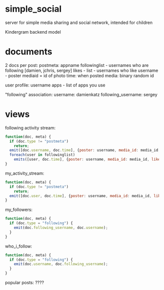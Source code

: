 simple_social
=============

server for simple media sharing and social network, intended for children

Kindergram backend model


# documents
2 docs per post:
  postmeta:
    appname
    followinglist - usernames who are following [damien, jchris, sergey]
    likes - list - usernames who like
    username - poster
    mediaid = id of photo
    time: when posted
  media:
    binary
    random id


user profile:
  username
  apps - list of apps you use

"following" association:
  username: damienkatz
  following_username: sergey


# views
following activity stream:

```javascript
function(doc, meta) {
  if (doc.type != "postmeta")
    return;
  emit([doc.username, doc.time], {poster: username, media_id: media_id, likes: doc.likes});
  foreach(user in followinglist)
    emits([user, doc.time], {poster: username, media_id: media_id, likes: doc.likes});
}
```

my\_activity\_stream:

```javascript
function(doc, meta) {
  if (doc.type != "postmeta")
    return;
  emit([doc.user, doc.time], {poster: username, media_id: media_id, likes: doc.likes});
}
```
  
my\_followers:

```javascript
function(doc, meta) {
  if (doc.type = "following") {
    emit(doc.following_username, doc.username);
  }
}
```

who\_i\_follow:
```javascript
function(doc, meta) {
  if (doc.type = "following") {
    emit(doc.username, doc.following_username);
  }
}
```
    
popular posts:
????